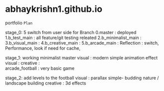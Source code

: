 # abhaykrishn1.github.io
portfolio `Plan`

stage_0: 5 switch from user side for Branch
0.master : deployed 
1.b_test_main : all feature/git testing releated
2.b_minimalist_main : 
3.b_visual_main :
4.b_creative_main :
5.b_arcade_main :
Reflection : switch, Performance, look if need for cache, 

stage_1: 
working minimalist <html> master
visual : modern simple animation effect 
visual : 
creative :  
arcade_football : very basic game

stage_2:
add levels to the football
visual : parallax simple- budding nature / landscape building 
creative : 3d effects
